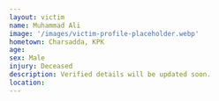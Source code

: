 ```yaml
---
layout: victim
name: Muhammad Ali
image: '/images/victim-profile-placeholder.webp'
hometown: Charsadda, KPK
age:
sex: Male
injury: Deceased
description: Verified details will be updated soon.
location:
---
```

